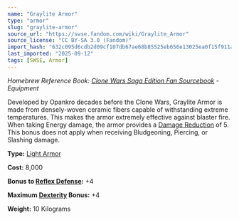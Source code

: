 ```yaml
---
name: "Graylite Armor"
type: "armor"
slug: "graylite-armor"
source_url: "https://swse.fandom.com/wiki/Graylite_Armor"
source_license: "CC BY-SA 3.0 (Fandom)"
import_hash: "632c095d6cdb2d09cf107db67ae68b85525eb656e13025ea0f15f911acb69fa6"
last_imported: "2025-09-12"
tags: [SWSE, Armor]
---
```

*Homebrew Reference Book: [Clone Wars Saga Edition Fan Sourcebook](https://swse.fandom.com/wiki/Clone_Wars_Saga_Edition_Fan_Sourcebook) - Equipment*

Developed by Opankro decades before the Clone Wars, Graylite Armor is made from densely-woven ceramic fibers capable of withstanding extreme temperatures. This makes the armor extremely effective against blaster fire. When taking Energy damage, the armor provides a [Damage Reduction](https://swse.fandom.com/wiki/Damage_Reduction) of 5. This bonus does not apply when receiving Bludgeoning, Piercing, or Slashing damage.

**Type:** [Light Armor](https://swse.fandom.com/wiki/Light_Armor)

**Cost:** 8,000

**Bonus to [Reflex Defense](https://swse.fandom.com/wiki/Reflex_Defense):** +4

**Maximum [Dexterity](https://swse.fandom.com/wiki/Dexterity) Bonus:** +4

**Weight:** 10 Kilograms